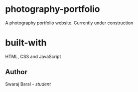 # photography-portfolio
A photography portfolio website. Currently under construction
# built-with
HTML, CSS and JavaScript
## Author
Swaraj Baral - *student*
